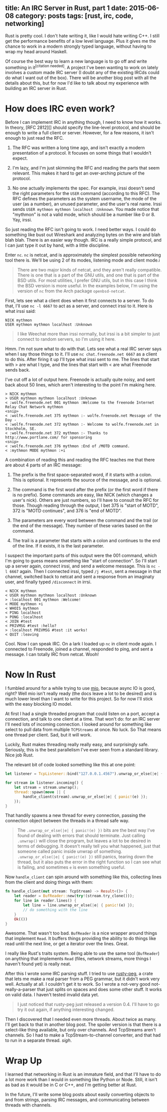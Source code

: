 title: An IRC Server in Rust, part 1
date: 2015-06-08
category: posts
tags: [rust, irc, code, networking]
---

Rust is pretty cool. I don't hate writing it, like I would hate writing C++. I
still get the performance benefits of a low level language. Plus it gives me the
chance to work in a modern strongly typed language, without having to wrap my
head around Haskell.

Of course the best way to learn a new language is to go off and write something
in it<sup>[citation needed]</sup>. A project I've been wanting to work on
lately involves a custom made IRC server (I doubt any of the existing IRCds
could do what I want out of the box). There will be another blog post with all
the details about this, but for now I'd like to talk about my experience with
building an IRC server in Rust.


How does IRC even work?
=======================

Before I can implement IRC in anything though, I need to know how it works. In
theory, [RFC 2812][] should specify the line-level protocol, and should be
enough to write a full client or server. However, for a few reasons, it isn't
enough to just read the RFC.

[RFC2812]: http://www.rfc-editor.org/rfc/rfc2812.txt

1. The RFC was written a long time ago, and isn't exactly a modern presentation
   of a protocol. It focuses on some things that I wouldn't expect.

2. I'm lazy, and I'm just skimming the RFC and reading the parts that seem
   relevant. This makes it hard to get an over-arching picture of the protocol.

3. No one actually implements the spec. For example, irssi doesn't send the
   right parameters for the `USER` command (according to this RFC). The RFC
   defines the parameters as the system username, the mode of the user (as a
   number), an unused parameter, and the user's real name. Irssi sends
   `USER mythmon mythmon localhost :Unknown`. You made notice that "mythmon" is
   not a valid mode, which should be a number like 0 or 8. Yay, irssi.

So just reading the RFC isn't going to work. I need better ways. I could do
something like bust out Wireshark and analyzing bytes on the wire and blah blah
blah. There is an easier way though. IRC is a really simple protocol, and I can
just type it out by hand, with a little discipline.

Enter `nc`. `nc` is netcat, and is approximately the simplest possible
networking tool there is. We'll be using 2 of its modes, listening mode and
client mode.i

> There are two major kinds of netcat, and they aren't really compatible. There
> is one that is a part of the GNU utils, and one that is part of the BSD
> utils. For most utilities, I prefer GNU utils, but in this case I think the
> BSD version is more useful. In the examples below, I'm using the version of
> `nc` from the Arch package `openbsd-netcat`.

First, lets see what a client does when it first connects to a server. To do
that, I'll use `nc -l 6667` to act as a server, and connect irssi to it. Here is
what irssi said:

```irc
NICK mythmon
USER mythmon mythmon localhost :Unknown
```

> I like Weechat more than irssi normally, but irssi is a bit simpler to just
> connect to random servers, so I'm using it here.

Hmm. I'm not sure what to do with that. Lets see what a real IRC server says
when I say those things to it. I'll use `nc chat.freenode.net 6667` as a client
to do this. After firing it up I'll type what irssi sent to me. The lines that
start with > are what I type, and the lines that start with < are what Freenode
sends back.

I've cut off a lot of output here. Freenode is actually quite noisy, and sent
back about 50 lines, which aren't interesting to the point I'm making here.

```net
> NICK mythmon
> USER mythmon mythmon localhost :Unknown
< :wolfe.freenode.net 001 mythmon :Welcome to the freenode Internet Relay Chat Network mythmon
<snip>
< :wolfe.freenode.net 375 mythmon :- wolfe.freenode.net Message of the Day -
< :wolfe.freenode.net 372 mythmon :- Welcome to wolfe.freenode.net in Stockholm, SE.
< :wolfe.freenode.net 372 mythmon :- Thanks to http://www.portlane.com/ for sponsoring
<snip>
< :wolfe.freenode.net 376 mythmon :End of /MOTD command.
< :mythmon MODE mythmon :+i
```

A combination of reading this and reading the RFC teaches me that there are
about 4 parts of an IRC message:

1. The prefix is the first space-separated word, if it starts with a colon. This
   is optional. It represents the source of the message, and is optional.

2. The command is the first word after the prefix (or the first word if there
   is no prefix). Some commands are easy, like NICK (which changes a user's
   nick).  Others are just numbers, so I'll have to consult the RFC for those.
   Though reading through the output, I bet 375 is "start of MOTD", 372 is
   "MOTD continues", and 376 is "end of MOTD".

3. The parameters are every word between the command and the trail (or the end
   of the message). They number of these varies based on the command.

4. The trail is a parameter that starts with a colon and continues to the end of
   the line. If it exists, it is the last parameter.

I suspect the important parts of this output were the 001 command, which I'm
going to guess means something like "start of connection". So I'll start up a
server again, connect irssi, and send a welcome message. This is `nc -l 6667`
again. Then I connected irssi, typed `/j #test`, sent a message in that
channel, switched back to netcat and sent a response from an imaginaty user,
and finally typed `/disconnect` in irrsi.

```irc
< NICK mythmon
< USER mythmon mythmon localhost :Unknown
> :localhost 001 mythmon :Welcome!
< MODE mythmon +i
< WHOIS mythmon
< PING localhost
> PONG :localhost
< JOIN #test
< PRIVMSG #test :hello?
> :localhost PRIVMSG #test :it works!
< QUIT :leaving
```

Cool. Now I can speak IRC. On a lark I loaded up `nc` in client mode again. I
connected to Freenode, joined a channel, responded to ping, and sent a message.
I can totally IRC from netcat. Wooh!

Now In Rust
===========

I fumbled around for a while trying to use [mio][], because async IO is good,
right? Well mio isn't really ready (the docs leave a lot to be desired) and is
much lower level than I want to write for this project. So for now I'll stick
with the easy blocking IO model.

[mio]: https://crates.io/crates/mio

At first I had a single threaded program that could listen on a port, accept a
connection, and talk to one client at a time. That won't do: for an IRC server
I'll need lots of incoming connection. I looked around for something like
select to pull data from multiple `TCPStreams` at once. No luck. So That means
one thread per client. Sad, but it will work.

Luckily, Rust makes threading really really easy, and surprisingly safe.
Seriously, this is the best parallelism I've ever seen from a standard library.
Nice job Rust.

The relevant bit of code looked something like this at one point:

```rust
let listener = TcpListener::bind("127.0.0.1.4567").unwrap_or_else(|e| {panic!(e) });

for stream in listener.incoming() {
    let stream = stream.unwrap();
    thread::spawn(move || {
        handle_client(stream).unwrap_or_else(|e| { panic!(e) });
    });
}
```

That handily spawns a new thread for every connection, passing the connection
object between the threads in a thread safe way.

> The `.unwrap_or_else(|e| { panic!(e) })` bits are the best way I've found of
> dealing with errors that should terminate. Just calling `.unwrap()` will
> close the program, but leaves a lot to be desired in terms of debugging. It
> doesn't really tell you what happened, just that someone called panic inside
> unwrap of something. `.unwrap_or_else(|e| { panic!(e) })` still panics,
> tearing down the thread, but it also puts the error in the right function so
> I can see what is failing, and sometimes `e` is even something useful.

Now `handle_client` can spin around with something like this, collecting lines from
the client and doing things with them:

```rust
fn handle_client(mut stream: TcpStream) -> Result<()> {
    let reader = BufReader::new(try!(stream.try_clone()));
    for line in reader.lines() {
        let line = line.unwrap_or_else(|e| { panic!(e) });
        // do something with the line
    }
    Ok(())
}
```

Awesome. That wasn't too bad. `BufReader` is a nice wrapper around things that
implement `Read`. It buffers things providing the ability to do things like
read until the next line, or get a iterator over the lines. Great.

I really like Rust's traits system. Being able to use the same tool
(`BufReader`) on anything that implements `Read` (files, network streams, more
things I haven't found yet) is really neat.

After this I wrote some IRC parsing stuff. I tried to use [rusty-peg][], a crate
that lets me make a real parser from a PEG grammar, but it didn't work very
well. Actually at all. I couldn't get it to work. So I wrote a not-very good
not-really-a-parser that just splits on spaces and does some other stuff. It
works on valid data. I haven't tested invalid data yet.

> I just noticed that rusty-peg just released a version 0.4. I'll have to go
> try it out again, if anything interesting changed.

[rusty-peg]: https://crates.io/crates/rusty-peg 

Then I discovered that I needed even more threads. About twice as many. I'll
get back to that in another blog post. The spoiler version is that there is a
select-like thing available, but only over channels. And TcpStreams aren't
channels. So I had to make a TcpStream-to-channel converter, and that had to
run in a separate thread. *sigh*.

Wrap Up
=======

I learned that networking in Rust is an immature field, and that I'll have to
do a lot more work than I would in something like Python or Node. Still, it
isn't as bad as it would be in C or C++, and I'm getting better at Rust.

In the future, I'll write some blog posts about easily converting objects to
and from strings, parsing IRC messages, and communicating between threads with
channels.
